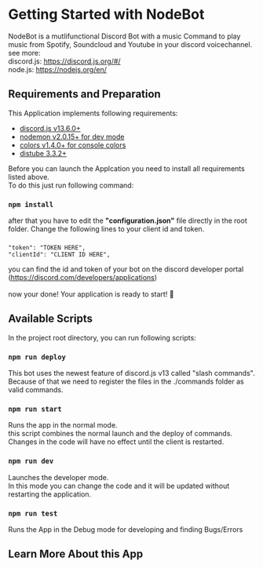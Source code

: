 # Getting Started with NodeBot

NodeBot is a mutlifunctional Discord Bot with a music Command to play music from Spotify, Soundcloud and
Youtube in your discord voicechannel.
<br>see more:
<br>discord.js: https://discord.js.org/#/
<br>node.js: https://nodejs.org/en/

## Requirements and Preparation
This Application implements following requirements:
<ul>
    <li><a href="https://discord.js.org/#/">discord.js v13.6.0+</a></li>
    <li><a href="https://www.npmjs.com/package/nodemon">nodemon v2.0.15+ for dev mode</a></li>
    <li><a href="https://www.npmjs.com/package/colors">colors v1.4.0+ for console colors</a></li>
    <li><a href="https://distube.js.org/#/">distube 3.3.2+</a></li>
</ul>
Before you can launch the Applcation you need to install all requirements listed above. <br>
To do this just run following command:

### `npm install`

after that you have to edit the <b>"configuration.json"</b> file directly in the root folder. Change the following lines to your client id and token.

### 
    "token": "TOKEN HERE",
    "clientId": "CLIENT ID HERE",

you can find the id and token of your bot on the discord developer portal <br>(https://discord.com/developers/applications)
<br><br>now your done! Your application is ready to start! 🎉
## Available Scripts

In the project root directory, you can run following scripts:

### `npm run deploy`

This bot uses the newest feature of discord.js v13 called "slash commands". Because of that we need to register
the files in the ./commands folder as valid commands.

### `npm run start`

Runs the app in the normal mode.\
this script combines the normal launch and the deploy of commands. 
Changes in the code will have no effect until the client is restarted.

### `npm run dev`

Launches the developer mode.\
In this mode you can change the code and it will be updated without
restarting the application.

### `npm run test`

Runs the App in the Debug mode for developing and finding Bugs/Errors

## Learn More About this App
